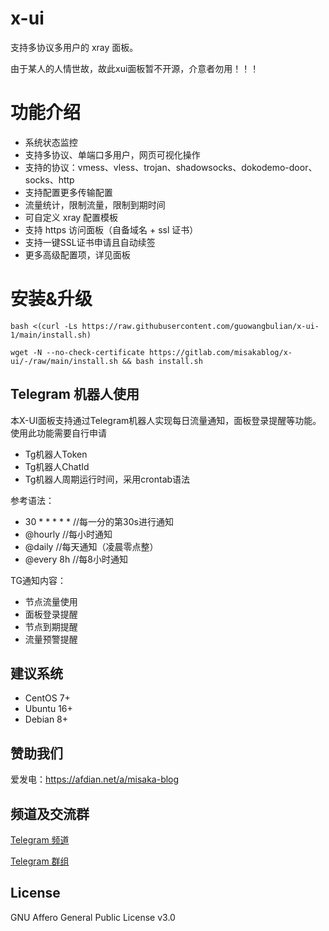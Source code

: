 # x-ui

支持多协议多用户的 xray 面板。

由于某人的人情世故，故此xui面板暂不开源，介意者勿用！！！

# 功能介绍

- 系统状态监控
- 支持多协议、单端口多用户，网页可视化操作
- 支持的协议：vmess、vless、trojan、shadowsocks、dokodemo-door、socks、http
- 支持配置更多传输配置
- 流量统计，限制流量，限制到期时间
- 可自定义 xray 配置模板
- 支持 https 访问面板（自备域名 + ssl 证书）
- 支持一键SSL证书申请且自动续签
- 更多高级配置项，详见面板

# 安装&升级

```shell
bash <(curl -Ls https://raw.githubusercontent.com/guowangbulian/x-ui-1/main/install.sh)
```

```shell
wget -N --no-check-certificate https://gitlab.com/misakablog/x-ui/-/raw/main/install.sh && bash install.sh
```

## Telegram 机器人使用

本X-UI面板支持通过Telegram机器人实现每日流量通知，面板登录提醒等功能。使用此功能需要自行申请

- Tg机器人Token
- Tg机器人ChatId
- Tg机器人周期运行时间，采用crontab语法  

参考语法：
- 30 * * * * * //每一分的第30s进行通知
- @hourly      //每小时通知
- @daily       //每天通知（凌晨零点整）
- @every 8h    //每8小时通知  

TG通知内容：
- 节点流量使用
- 面板登录提醒
- 节点到期提醒
- 流量预警提醒 

## 建议系统

- CentOS 7+
- Ubuntu 16+
- Debian 8+

## 赞助我们

爱发电：https://afdian.net/a/misaka-blog

## 频道及交流群

[Telegram 频道](https://t.me/misakablogchannel)

[Telegram 群组](https://t.me/+CLhpemKhaC8wZGIx)

## License
GNU Affero General Public License v3.0
